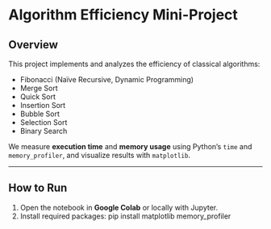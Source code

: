 # Algorithm Efficiency Mini-Project

## Overview
This project implements and analyzes the efficiency of classical algorithms:
- Fibonacci (Naïve Recursive, Dynamic Programming)
- Merge Sort
- Quick Sort
- Insertion Sort
- Bubble Sort
- Selection Sort
- Binary Search

We measure **execution time** and **memory usage** using Python’s `time` and `memory_profiler`, and visualize results with `matplotlib`.

---

## How to Run
1. Open the notebook in **Google Colab** or locally with Jupyter.
2. Install required packages:
   pip install matplotlib memory_profiler
